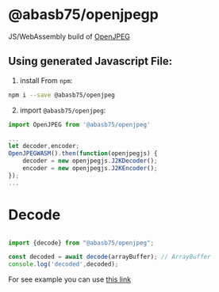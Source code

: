 # @abasb75/openjpegp
JS/WebAssembly build of [OpenJPEG](https://github.com/uclouvain/openjpeg)

## Using generated Javascript File:
1. install From `npm`:

```bash
npm i --save @abasb75/openjpeg
```

2. import `@abasb75/openjpeg`:

```js
import OpenJPEG from '@abasb75/openjpeg'

...
let decoder,encoder;
OpenJPEGWASM().then(function(openjpegjs) {
    decoder = new openjpegjs.J2KDecoder();
    encoder = new openjpegjs.J2KEncoder();
});
...

```

# Decode

```javascript

import {decode} from "@abasb75/openjpeg";

const decoded = await decode(arrayBuffer); // ArrayBuffer
console.log('decoded',decoded);


```

For see example you can use <a href="https://github.com/abasb75/openjpeg/blob/master/test/browser/index.html">this link</a>